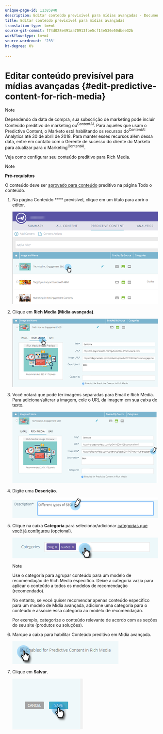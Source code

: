 ```yaml
---
unique-page-id: 11385940
description: Editar conteúdo previsível para mídias avançadas - Documentos do marketing - Documentação do produto
title: Editar conteúdo previsível para mídias avançadas
translation-type: tm+mt
source-git-commit: f74d028e491aa70913fbe5cf14e536e50dbee32b
workflow-type: tm+mt
source-wordcount: '233'
ht-degree: 0%

---
```



# Editar conteúdo previsível para mídias avançadas {#edit-predictive-content-for-rich-media}

>[!NOTE]
>
>Dependendo da data de compra, sua subscrição de marketing pode incluir Conteúdo preditivo de marketing ou<sup>ContentAI</sup>. Para aqueles que usam o Predictive Content, o Marketo está habilitando os recursos do<sup>ContentAI</sup> Analytics até 30 de abril de 2018. Para manter esses recursos além dessa data, entre em contato com o Gerente de sucesso do cliente do Marketo para atualizar para o Marketing<sup>ContentAI</sup>.

Veja como configurar seu conteúdo preditivo para Rich Media.

>[!NOTE]
>
>**Pré-requisitos**
>
>O conteúdo deve ser [aprovado para conteúdo](/help/marketo/product-docs/predictive-content/working-with-all-content/approve-a-title-for-predictive-content.md) preditivo na página Todo o conteúdo.

1. Na página Conteúdo **** previsível, clique em um título para abrir o editor.

   ![](assets/image2017-10-3-9-3a40-3a38.png)

1. Clique em **Rich Media (Mídia avançada)**.

   ![](assets/image2017-10-3-9-3a41-3a33.png)

1. Você notará que pode ter imagens separadas para Email e Rich Media. Para adicionar/alterar a imagem, cole o URL da imagem em sua caixa de texto.

   ![](assets/image2017-10-3-9-3a42-3a20.png)

1. Digite uma **Descrição**.

   ![](assets/image2017-10-3-9-3a43-3a43.png)

1. Clique na caixa **Categoria** para selecionar/adicionar [categorias que você já configurou](/help/marketo/product-docs/predictive-content/getting-started/set-up-categories.md) (opcional).

   ![](assets/image2017-10-3-9-3a55-3a57.png)

   >[!NOTE]
   >
   >Use o categoria para agrupar conteúdo para um modelo de recomendação de Rich Media específico. Deixe a categoria vazia para aplicar o conteúdo a todos os modelos de recomendação (recomendado).
   >
   >No entanto, se você quiser recomendar apenas conteúdo específico para um modelo de Mídia avançada, adicione uma categoria para o conteúdo e associe essa categoria ao modelo de recomendação.
   >
   >Por exemplo, categorize o conteúdo relevante de acordo com as seções do seu site (produtos ou soluções).

1. Marque a caixa para habilitar Conteúdo preditivo em Mídia avançada.

   ![](assets/six-1.png)

1. Clique em **Salvar**.

   ![](assets/save.png)
